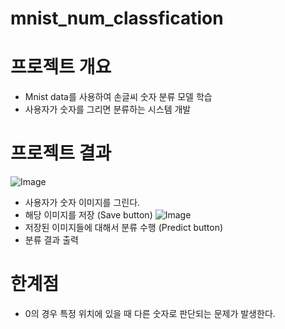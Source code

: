 # mnist_num_classfication
# 프로젝트 개요
- Mnist data를 사용하여 손글씨 숫자 분류 모델 학습
- 사용자가 숫자를 그리면 분류하는 시스템 개발

# 프로젝트 결과
![Image](https://github.com/user-attachments/assets/136e3a03-9007-4960-a3c0-36fae9211ef6)
- 사용자가 숫자 이미지를 그린다.
- 해당 이미지를 저장 (Save button)
![Image](https://github.com/user-attachments/assets/2b2e421f-4b13-4113-88df-432124673979)
- 저장된 이미지들에 대해서 분류 수행 (Predict button)
- 분류 결과 출력

# 한계점
- 0의 경우 특정 위치에 있을 때 다른 숫자로 판단되는 문제가 발생한다.
